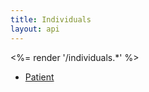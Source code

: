 ```yaml
---
title: Individuals
layout: api
---
```


<%= render '/individuals.*' %>
* [Patient](../individuals/patient)